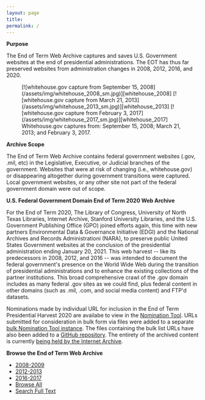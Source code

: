 ```yaml
---
layout: page
title: 
permalink: /
---
```


**Purpose**

The End of Term Web Archive captures and saves U.S. Government websites at the end of
presidential administrations. The EOT has thus far preserved websites from
administration changes in 2008, 2012, 2016, and 2020.

<figure class="third">
  <span markdown="1">
   [![whitehouse.gov capture from September 15, 2008](/assets/img/whitehouse_2008_sm.jpg)][whitehouse_2008]
   [![whitehouse.gov capture from March 21, 2013](/assets/img/whitehouse_2013_sm.jpg)][whitehouse_2013]
   [![whitehouse.gov capture from February 3, 2017](/assets/img/whitehouse_2017_sm.jpg)][whitehouse_2017]
  </span>
  <figcaption>Whitehouse.gov captures from: September 15, 2008; March 21, 2013; and February 3, 2017.</figcaption>
</figure>


**Archive Scope**

The End of Term Web Archive contains federal government websites (.gov, .mil, etc) in the
Legislative, Executive, or Judicial branches of the government. Websites that were at risk of
changing (i.e., whitehouse.gov) or disappearing altogether during government transitions were
captured. Local government websites, or any other site not part of the federal government domain
were out of scope.

**U.S. Federal Government Domain End of Term 2020 Web Archive**

For the End of Term 2020, The Library of Congress, University of North Texas Libraries,
Internet Archive, Stanford University Libraries, and the U.S. Government Publishing Office (GPO)
joined efforts again, this time with new partners Environmental Data & Governance Initiative
(EDGI) and the National Archives and Records Administrationi (NARA),
to preserve public United States Government
websites at the conclusion of the presidential administration ending January 20, 2021. This web
harvest -- like its predecessors in 2008, 2012, and 2016 -- was intended to document the federal
government's presence on the World Wide Web during the transition of presidential
administrations and to enhance the existing collections of the partner institutions.
This broad comprehensive crawl of the .gov domain includes as many federal .gov sites as we
could find, plus federal content in other domains (such as .mil, .com, and social media content)
and FTP'd datasets.

Nominations made by individual URL for inclusion in the End of Term Presidential Harvest 2020
are availabe to view in the [Nomination Tool][human_nominated].
URLs submitted for consideration in bulk form via files were added to a separate
[bulk Nomination Tool instance][bulk_nominated]. The files containing the bulk list URLs
have also been added to a [GitHub repository][eot2020_github]. The entirety of the archived
content is currently [being held by the Internet Archive][eot2020_crawls].

**Browse the End of Term Web Archive**

* [2008-2009][eot_2008]
* [2012-2013][eot_2012]
* [2016-2017][eot_2016]
* [Browse All][eot_all]
* [Search Full Text][eot_full_text]

[whitehouse_2008]: http://eot.us.archive.org/eot/20080915222725/whitehouse.gov/
[whitehouse_2013]: http://eot.us.archive.org/eot/20130321060955/http://www.whitehouse.gov/
[whitehouse_2017]: http://eot.us.archive.org/eot/20170223093706/http://whitehouse.gov/
[eot_2008]: http://eotarchive.cdlib.org/search?f1-administration=2008
[eot_2012]: http://eotarchive.cdlib.org/search?f1-administration=2012
[eot_2016]: http://eotarchive.cdlib.org/search?f1-administration=2016
[eot_all]: http://eotarchive.cdlib.org/search?browse-all=yes
[eot_full_text]: http://eot.us.archive.org/search/
[human_nominated]: https://digital2.library.unt.edu/nomination/eth2020/
[bulk_nominated]: https://digital2.library.unt.edu/nomination/eth2020_bulk/
[eot2020_github]: https://github.com/end-of-term/eot2020/
[eot2020_crawls]: https://archive.org/details/EndOfTerm2020WebCrawls
